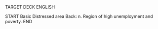 TARGET DECK
ENGLISH

START
Basic
Distressed area
Back: n. Region of high unemployment and poverty.
END
